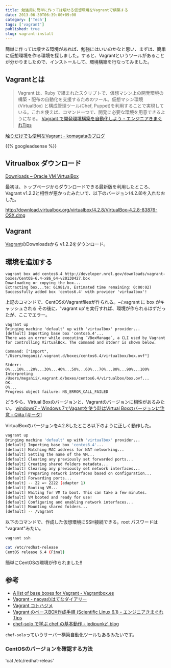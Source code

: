 ```yaml
---
title: 勉強用に簡単に作っては壊せる仮想環境をVagrantで構築する
date: 2013-06-30T06:39:00+09:00
category: ['Tech']
tags: ['vagrant']
published: true
slug: vagrant-install
---
```


簡単に作っては壊せる環境があれば、勉強にはいいのかなと思い、まずは、簡単に仮想環境を作る環境を探しました。すると、Vagrantというツールがあることが分かりましたので、インストールして、環境構築を行なってみました。


## Vagrantとは
>Vagrant は、Ruby で組まれたスクリプトで、仮想マシン上の開発環境の構築・配布の自動化を支援するためのツール。仮想マシン環境(VirtualBox) と構成管理ツール(Chef, Puppet)を利用することで実現している。これを使えば、コマンド一つで、開発に必要な環境を用意できるようになる。 [Vagrant で開発環境構築を自動化しよう - エンジニアきまぐれTips](http://d.hatena.ne.jp/okinaka/20110717/1310892601)

[触りだけでも便利なVagrant \- komagataのブログ](http://docs.komagata.org/4673)


{{% googleadsense %}}


## Vitrualbox ダウンロード
[Downloads – Oracle VM VirtualBox](https://www.virtualbox.org/wiki/Downloads)

最初は、トップページからダウンロードできる最新版を利用したところ、Vagrant v1.2.2と相性が悪かったみたいで、以下のバージョン(4.2.8)を入れなおした。	

http://download.virtualbox.org/virtualbox/4.2.8/VirtualBox-4.2.8-83876-OSX.dmg

## Vagrant
[Vagrant](http://www.vagrantup.com/)のDownloadsから v1.2.2をダウンロード。	


## 環境を追加する
```
vagrant box add centos6.4 http://developer.nrel.gov/downloads/vagrant-boxes/CentOS-6.4-x86_64-v20130427.box
Downloading or copying the box...
Extracting box...te: 61981/s, Estimated time remaining: 0:00:02)
Successfully added box 'centos6.4' with provider 'virtualbox'!
```


上記のコマンドで、CentOSのVagrantfilesが作られる。~/.vagrant に box がキャッシュされる
その後に、'vagrant up'を実行すれば、環境が作られるはずだったが、ここでエラー。

```
vagrant up
Bringing machine 'default' up with 'virtualbox' provider...
[default] Importing base box 'centos6.4'...
There was an error while executing `VBoxManage`, a CLI used by Vagrant
for controlling VirtualBox. The command and stderr is shown below.

Command: ["import", "/Users/meganii/.vagrant.d/boxes/centos6.4/virtualbox/box.ovf"]

Stderr: 0%...10%...20%...30%...40%...50%...60%...70%...80%...90%...100%
Interpreting /Users/meganii/.vagrant.d/boxes/centos6.4/virtualbox/box.ovf...
OK.
0%...
Progress object failure: NS_ERROR_CALL_FAILED
```

どうやら、Virtual Boxのバージョンと、Vagrantのバージョンに相性があるみたい。
[windows7 - Windows 7でVagantを使う時はVirtual Boxのバージョンに注意 - Qiita [キータ]](http://qiita.com/yando/items/4a9acdcf3503230957e5)

VirtualBoxのバージョンを4.2.8したところ以下のように正しく動作した。

```bash
vagrant up
Bringing machine 'default' up with 'virtualbox' provider...
[default] Importing base box 'centos6.4'...
[default] Matching MAC address for NAT networking...
[default] Setting the name of the VM...
[default] Clearing any previously set forwarded ports...
[default] Creating shared folders metadata...
[default] Clearing any previously set network interfaces...
[default] Preparing network interfaces based on configuration...
[default] Forwarding ports...
[default] -- 22 => 2222 (adapter 1)
[default] Booting VM...
[default] Waiting for VM to boot. This can take a few minutes.
[default] VM booted and ready for use!
[default] Configuring and enabling network interfaces...
[default] Mounting shared folders...
[default] -- /vagrant
```

以下のコマンドで、作成した仮想環境にSSH接続できる。root パスワードは "vagrant"みたい。

```bash
vagrant ssh
```

```bash
cat /etc/redhat-release
CentOS release 6.4 (Final)
```

簡単にCentOSの環境が作られました!!



## 参考

- [A list of base boxes for Vagrant - Vagrantbox.es](http://www.vagrantbox.es/)
- [Vagrant - naoyaのはてなダイアリー](http://cdn-ak.f.st-hatena.com/images/fotolife/n/naoya/20130205/20130205195831.png)
- [Vagrant コトハジメ](https://gist.github.com/voluntas/5525719)
- [Vagrant のベースBOX作成手順 (Scientific Linux 6.1) - エンジニアきまぐれTips](http://d.hatena.ne.jp/okinaka/20110805/1312474847)
- [chef-solo で学ぶ chef の基本動作 - jedipunkz' blog](http://jedipunkz.github.io/blog/2012/08/18/chef-solo/)

`chef-solo`っていうサーバー構築自動化ツールもあるみたいです。


### CentOSのバージョンを確認する方法
'cat /etc/redhat-releas'
